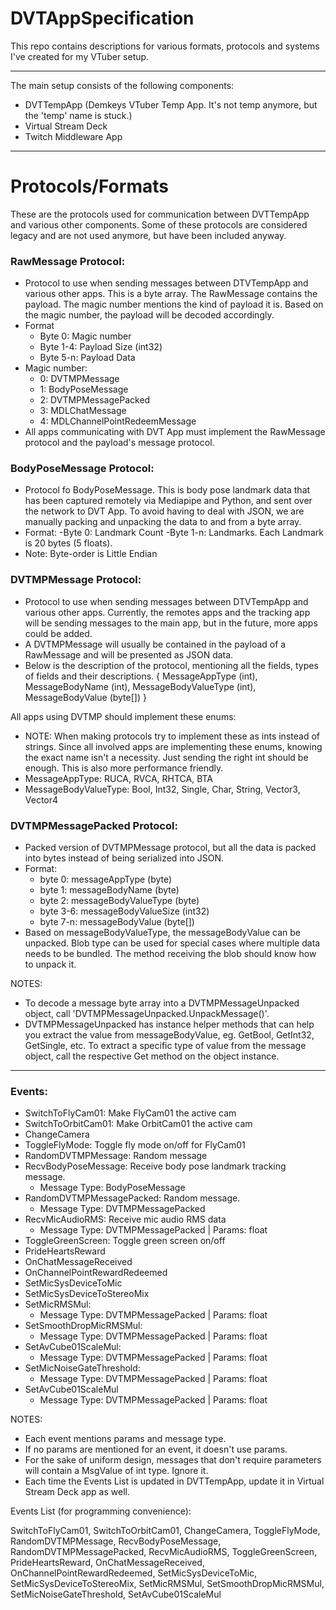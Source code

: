 # DVTAppSpecification
This repo contains descriptions for various formats, protocols and systems I've created for my VTuber setup.

---
The main setup consists of the following components:
- DVTTempApp (Demkeys VTuber Temp App. It's not temp anymore, but the 'temp' name is stuck.)
- Virtual Stream Deck
- Twitch Middleware App
---
# Protocols/Formats
These are the protocols used for communication between DVTTempApp and various other components. Some of these protocols are considered legacy and are not used anymore, but have been included anyway.

### RawMessage Protocol:
- Protocol to use when sending messages between DTVTempApp and various other apps. This is a byte array. The RawMessage contains the payload. The magic number mentions the kind of payload it is. Based on the magic number, the payload will be decoded accordingly.
- Format
    - Byte 0: Magic number
    - Byte 1-4: Payload Size (int32)
    - Byte 5-n: Payload Data
- Magic number:
    - 0: DVTMPMessage
    - 1: BodyPoseMessage
    - 2: DVTMPMessagePacked
    - 3: MDLChatMessage
    - 4: MDLChannelPointRedeemMessage
- All apps communicating with DVT App must implement the RawMessage protocol and the payload's message protocol.

### BodyPoseMessage Protocol:
- Protocol fo BodyPoseMessage. This is body pose landmark data that has been captured remotely via Mediapipe and Python, and sent over the network to DVT App. To avoid having to deal with JSON, we are manually packing and unpacking the data to and from a byte array.
- Format:
    -Byte 0: Landmark Count
    -Byte 1-n: Landmarks. Each Landmark is 20 bytes (5 floats).
- Note: Byte-order is Little Endian

### DVTMPMessage Protocol:
- Protocol to use when sending messages between DTVTempApp and various other apps. Currently, the remotes apps and the tracking app will be sending messages to the main app, but in the future, more apps could be added.
- A DVTMPMessage will usually be contained in the payload of a RawMessage and will be presented as JSON data.
- Below is the description of the protocol, mentioning all the fields, types of fields and their descriptions.
{
    MessageAppType (int),
    MessageBodyName (int),
    MessageBodyValueType (int),
    MessageBodyValue (byte[])
}

All apps using DVTMP should implement these enums:
- NOTE: When making protocols try to implement these as ints instead of strings. Since all involved apps are implementing these enums, knowing the exact name isn't a necessity. Just sending the right int should be enough. This is also more performance friendly.
- MessageAppType: RUCA, RVCA, RHTCA, BTA
- MessageBodyValueType: Bool, Int32, Single, Char, String, Vector3, Vector4

### DVTMPMessagePacked Protocol:
- Packed version of DVTMPMessage protocol, but all the data is packed into bytes instead of being serialized into JSON.
- Format:
  - byte 0: messageAppType (byte)
  - byte 1: messageBodyName (byte)
  - byte 2: messageBodyValueType (byte)
  - byte 3-6: messageBodyValueSize (int32)
  - byte 7-n: messageBodyValue (byte[])
- Based on messageBodyValueType, the messageBodyValue can be unpacked. Blob type can be used for special cases where multiple data needs to be bundled. The method receiving the blob should know how to unpack it.

NOTES:
- To decode a message byte array into a DVTMPMessageUnpacked object, call 'DVTMPMessageUnpacked.UnpackMessage()'.
- DVTMPMessageUnpacked has instance helper methods that can help you extract the value from messageBodyValue, eg. GetBool, GetInt32, GetSingle, etc. To extract a specific type of value from the message object, call the respective Get method on the object instance.
---
### Events:
- SwitchToFlyCam01: Make FlyCam01 the active cam
- SwitchToOrbitCam01: Make OrbitCam01 the active cam
- ChangeCamera
- ToggleFlyMode: Toggle fly mode on/off for FlyCam01
- RandomDVTMPMessage: Random message
- RecvBodyPoseMessage: Receive body pose landmark tracking message.
    - Message Type: BodyPoseMessage
- RandomDVTMPMessagePacked: Random message.
    - Message Type: DVTMPMessagePacked
- RecvMicAudioRMS: Receive mic audio RMS data
    - Message Type: DVTMPMessagePacked | Params: float
- ToggleGreenScreen: Toggle green screen on/off
- PrideHeartsReward
- OnChatMessageReceived
- OnChannelPointRewardRedeemed
- SetMicSysDeviceToMic
- SetMicSysDeviceToStereoMix
- SetMicRMSMul:
    - Message Type: DVTMPMessagePacked | Params: float
- SetSmoothDropMicRMSMul:
    - Message Type: DVTMPMessagePacked | Params: float
- SetAvCube01ScaleMul:
    - Message Type: DVTMPMessagePacked | Params: float
- SetMicNoiseGateThreshold:
    - Message Type: DVTMPMessagePacked | Params: float
- SetAvCube01ScaleMul
    - Message Type: DVTMPMessagePacked | Params: float

NOTES: 
- Each event mentions params and message type.
- If no params are mentioned for an event, it doesn't use params. 
- For the sake of uniform design, messages that don't require parameters will contain a MsgValue of int type. Ignore it.
- Each time the Events List is updated in DVTTempApp, update it in Virtual Stream Deck app as well.

Events List (for programming convenience):

SwitchToFlyCam01, SwitchToOrbitCam01, ChangeCamera, ToggleFlyMode, RandomDVTMPMessage, RecvBodyPoseMessage, RandomDVTMPMessagePacked, RecvMicAudioRMS, ToggleGreenScreen, PrideHeartsReward, OnChatMessageReceived, OnChannelPointRewardRedeemed, SetMicSysDeviceToMic, SetMicSysDeviceToStereoMix, SetMicRMSMul, SetSmoothDropMicRMSMul, SetMicNoiseGateThreshold, SetAvCube01ScaleMul
